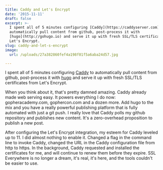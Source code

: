 ```yaml
---
title: Caddy and Let's Encrypt
date: '2015-11-11'
draft: false
excerpt: >-
  I spent all of 5 minutes configuring [Caddy](https://caddyserver.com) to
  automatically pull content from github, post-process it with
  [hugo](http://gohugo.io) and serve it up with fresh SSL/TLS certificates from
  Let's Encrypt. 
slug: caddy-and-let-s-encrypt
image:
  url: /uploads/27a382860fef4a198f01f5a6aba24d57.jpg

---
```


I spent all of 5 minutes configuring [Caddy](https://caddyserver.com) to automatically pull content from github, post-process it with [hugo](http://gohugo.io) and serve it up with fresh SSL/TLS certificates from Let's Encrypt. <!--more-->

When you think about it, that's pretty damned amazing.  Caddy already made web serving easy.  It powers everything I do now: gopheracademy.com, gophercon.com and a dozen more.  Add hugo to the mix and you have a really powerful publishing platform that is fully automated with just a git push.  I really love that Caddy polls my github repository and publishes new content.  It's a zero-overhead proposition to publish a new post.

After configuring the Let's Encrypt integration, my esteem for Caddy leveled up to 11.  I did almost nothing to enable it.  Changed a flag in the command line to invoke Caddy, changed the URL in the Caddy configuration file from http to https.  In the background, Caddy requested and installed the certificates for me, and will continue to renew them before they expire.  SSL Everywhere is no longer a dream, it's real, it's here, and the tools couldn't be easier to use.

